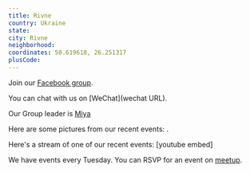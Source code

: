 ```yaml
---
title: Rivne
country: Ukraine
state: 
city: Rivne
neighborhood: 
coordinates: 50.619618, 26.251317
plusCode:
---
```

Join our [Facebook group](https://www.facebook.com/groups/free.code.camp.rivne).

You can chat with us on [WeChat](wechat URL).

Our Group leader is [Miya](freecodecamp.org/miya)

Here are some pictures from our recent events:
![]().

Here's a stream of one of our recent events:
[youtube embed]

We have events every Tuesday. You can RSVP for an event on [meetup](meetupurl).
